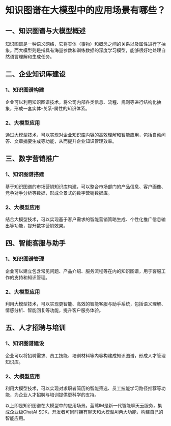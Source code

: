 # 知识图谱在大模型中的应用场景有哪些？

## 一、知识图谱与大模型概述

知识图谱是一种语义网络，它将实体（事物）和概念之间的关系以及属性进行了抽象。而大模型则是指具有海量参数和训练数据的深度学习模型，能够很好地处理自然语言理解和生成任务。

## 二、企业知识库建设

### 1、知识图谱构建
企业可以利用知识图谱技术，将公司内部各类信息、流程、规则等进行结构化抽象，形成一套实体-关系-属性的知识体系。
### 2、大模型应用
通过大模型技术，可以实现对企业知识库内容的高效理解和智能应用，包括自动问答、文章摘要生成等功能，从而提升企业知识管理效率。

## 三、数字营销推广

### 1、知识图谱搭建
基于知识图谱的市场营销知识库构建，可以整合市场部门的产品信息、客户画像、竞争对手分析等数据，形成全景式的数字营销数据库。
### 2、大模型应用
结合大模型技术，可以实现基于客户需求的智能营销策略生成、个性化推广信息输出等功能，提升数字营销效果。

## 四、智能客服与助手

### 1、知识图谱管理
企业可以建立包含常见问题、产品介绍、服务流程等在内的知识图谱，用于客服工作的支持和知识管理。
### 2、大模型应用
利用大模型技术，可以实现更智能、高效的智能客服与助手系统，包括语义理解、情感分析、智能回复等功能，提升客户服务体验。

## 五、人才招聘与培训

### 1、知识图谱建设
企业可以将招聘需求、员工技能、培训材料等内容构建成知识图谱，形成人才管理知识库。
### 2、大模型应用
利用大模型技术，可以实现对求职者简历的智能筛选、员工技能学习路径推荐等功能，为企业人才招聘与培训提供更科学的支持。

以上即是知识图谱在大模型中的应用场景。蓝莺IM是新一代智能聊天云服务，集成企业级ChatAI SDK，开发者可同时拥有聊天和大模型AI两大功能，构建自己的智能应用。